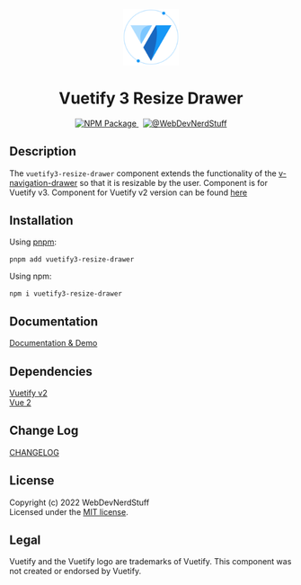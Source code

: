 
<p align="center">
  <img alt="Vuetify Logo" width="100" src="https://raw.githubusercontent.com/webdevnerdstuff/vuetify3-resize-drawer/main/src/assets/vuetify-logo-light-atom.svg">
</p>

<p>
  <h1 align="center">Vuetify 3 Resize Drawer</h1>
</p>

<p align="center">
  <a href="https://www.npmjs.com/package/vuetify3-resize-drawer">
    <img src="https://img.shields.io/npm/v/vuetify3-resize-drawer?color=1867c0&logo=npm" alt="NPM Package">
  </a>
  &nbsp;
  <a href="https://github.com/webdevnerdstuff/vuetify3-resize-drawer">
    <img src="https://img.shields.io/badge/GitHub-WebDevNerdStuff-brightgreen.svg?logo=github" alt="@WebDevNerdStuff">
  </a>
</p>


## Description

The `vuetify3-resize-drawer` component extends the functionality of the [v-navigation-drawer](https://vuetifyjs.com/en/components/navigation-drawers/) so that it is resizable by the user. Component is for Vuetify v3. Component for Vuetify v2 version can be found [here](https://github.com/webdevnerdstuff/vuetify-resize-drawer)


## Installation
 
Using [pnpm](https://pnpm.io/):
```
pnpm add vuetify3-resize-drawer
```

Using npm:
```
npm i vuetify3-resize-drawer
```
 
## Documentation
 
[Documentation & Demo](https://webdevnerdstuff.github.io/vuetify3-resize-drawer/)

## Dependencies
 
[Vuetify v2](https://vuetifyjs.com/)  
[Vue 2](https://v2.vuejs.org/)


## Change Log
 
[CHANGELOG](https://github.com/webdevnerdstuff/vuetify3-resize-drawer/blob/master/CHANGELOG.md)


## License

Copyright (c) 2022 WebDevNerdStuff  
Licensed under the [MIT license](https://github.com/webdevnerdstuff/vuetify3-resize-drawer/blob/master/LICENSE.md).


## Legal

Vuetify and the Vuetify logo are trademarks of Vuetify. This component was not created or endorsed by Vuetify.
